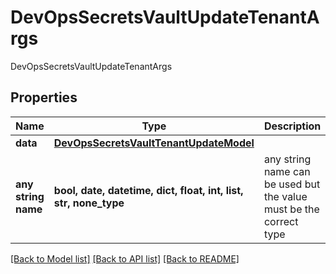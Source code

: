 # DevOpsSecretsVaultUpdateTenantArgs

DevOpsSecretsVaultUpdateTenantArgs

## Properties
Name | Type | Description | Notes
------------ | ------------- | ------------- | -------------
**data** | [**DevOpsSecretsVaultTenantUpdateModel**](DevOpsSecretsVaultTenantUpdateModel.md) |  | [optional] 
**any string name** | **bool, date, datetime, dict, float, int, list, str, none_type** | any string name can be used but the value must be the correct type | [optional]

[[Back to Model list]](../README.md#documentation-for-models) [[Back to API list]](../README.md#documentation-for-api-endpoints) [[Back to README]](../README.md)


